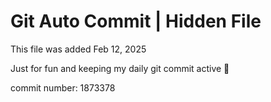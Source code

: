 # Git Auto Commit | Hidden File

This file was added Feb 12, 2025

Just for fun and keeping my daily git commit active 🤪

commit number: 1873378
